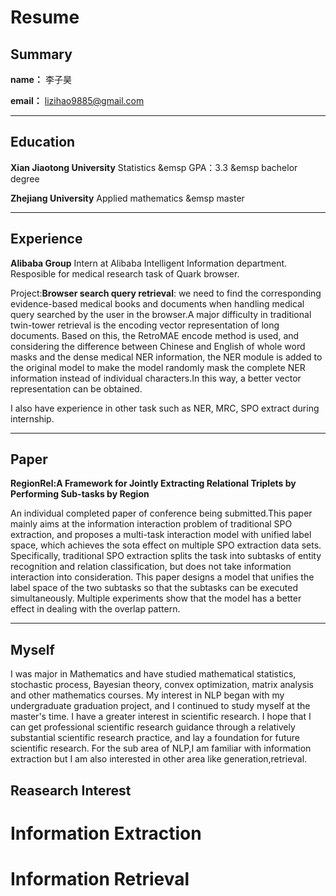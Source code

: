 # Resume
## Summary
**name：** 李子昊

**email：** lizihao9885@gmail.com

***
## Education
**Xian Jiaotong University** Statistics &emsp GPA：3.3  &emsp bachelor degree


**Zhejiang University** Applied mathematics &emsp master

***

## Experience

**Alibaba Group** Intern at Alibaba Intelligent Information department. Resposible for medical research task of Quark browser.

Project:**Browser search query retrieval**: we need to find the corresponding evidence-based medical books and documents when handling medical query searched by the user in the browser.A major difficulty in traditional twin-tower retrieval is the encoding vector representation of long documents. Based on this, the RetroMAE encode method is used, and considering the difference between Chinese and English of whole word masks and the dense medical NER information, the NER module is added to the original model to make the model randomly mask the complete NER information instead of individual characters.In this way, a better vector representation can be obtained.

I also have experience in other task such as NER, MRC, SPO extract during internship.


***

## Paper 

**RegionRel:A Framework for Jointly Extracting Relational Triplets by Performing Sub-tasks by Region**

An individual completed paper of conference being submitted.This paper mainly aims at the information interaction problem of traditional SPO extraction, and proposes a multi-task interaction model with unified label space, which achieves the sota effect on multiple SPO extraction data sets. Specifically, traditional SPO extraction splits the task into subtasks of entity recognition and relation classification, but does not take information interaction into consideration. This paper designs a model that unifies the label space of the two subtasks so that the subtasks can be executed simultaneously. Multiple experiments show that the model has a better effect in dealing with the overlap pattern.

***

## Myself

I was major in Mathematics and have studied mathematical statistics, stochastic process, Bayesian theory, convex optimization, matrix analysis and other mathematics courses. My interest in NLP began with my undergraduate graduation project, and I continued to study myself at the master's time. I have a greater interest in scientific research. I hope that I can get professional scientific research guidance through a relatively substantial scientific research practice, and lay a foundation for future scientific research. For the sub area of NLP,I am familiar with information extraction but I am also interested in other area like generation,retrieval.

## Reasearch Interest

# Information Extraction

# Information Retrieval
